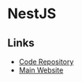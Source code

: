 # NestJS

## Links

- [Code Repository](https://github.com/nestjs/nest)
- [Main Website](https://nestjs.com/)

<!--
"build": "nest build",
"start": "nest start",
"start:dev": "nest start --watch",
"start:debug": "nest start --debug --watch",
"start:prod": "node dist/main",
-->
